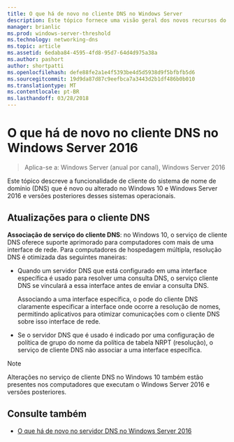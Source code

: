 ```yaml
---
title: O que há de novo no cliente DNS no Windows Server
description: Este tópico fornece uma visão geral dos novos recursos do cliente DNS no Windows Server e Windows 10
manager: brianlic
ms.prod: windows-server-threshold
ms.technology: networking-dns
ms.topic: article
ms.assetid: 6edaba84-4595-4fd8-95d7-64d4d975a38a
ms.author: pashort
author: shortpatti
ms.openlocfilehash: defe88fe2a1e4f5393be4d5d5938d9f5bfbfb5d6
ms.sourcegitcommit: 19d9da87d87c9eefbca7a3443d2b1df486b0b010
ms.translationtype: MT
ms.contentlocale: pt-BR
ms.lasthandoff: 03/28/2018
---
```

# <a name="whats-new-in-dns-client-in-windows-server-2016"></a>O que há de novo no cliente DNS no Windows Server 2016

>Aplica-se a: Windows Server (anual por canal), Windows Server 2016

Este tópico descreve a funcionalidade de cliente do sistema de nome de domínio (DNS) que é novo ou alterado no Windows 10 e Windows Server 2016 e versões posteriores desses sistemas operacionais.
  
## <a name="updates-to-dns-client"></a>Atualizações para o cliente DNS

**Associação de serviço do cliente DNS**: no Windows 10, o serviço de cliente DNS oferece suporte aprimorado para computadores com mais de uma interface de rede. Para computadores de hospedagem múltipla, resolução DNS é otimizada das seguintes maneiras:  
  
-   Quando um servidor DNS que está configurado em uma interface específica é usado para resolver uma consulta DNS, o serviço cliente DNS se vinculará a essa interface antes de enviar a consulta DNS.  
  
    Associando a uma interface específica, o pode do cliente DNS claramente especificar a interface onde ocorre a resolução de nomes, permitindo aplicativos para otimizar comunicações com o cliente DNS sobre isso interface de rede.  
  
-   Se o servidor DNS que é usado é indicado por uma configuração de política de grupo do nome da política de tabela NRPT (resolução), o serviço de cliente DNS não associar a uma interface específica.  
  
> [!NOTE]  
> Alterações no serviço de cliente DNS no Windows 10 também estão presentes nos computadores que executam o Windows Server 2016 e versões posteriores.  
  
## <a name="see-also"></a>Consulte também  
  
-   [O que há de novo no servidor DNS no Windows Server 2016](What-s-New-in-DNS-Server.md)  
  

